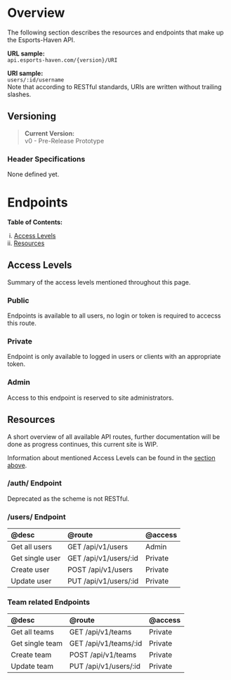 # Overview

The following section describes the resources and endpoints that make up the Esports-Haven API.  

**URL sample:**  
`api.esports-haven.com/{version}/URI`  

**URI sample:**  
`users/:id/username`  
Note that according to RESTful standards, URIs are written without trailing slashes.

## Versioning

>**Current Version:**  
v0 - Pre-Release Prototype

### Header Specifications

None defined yet.

# Endpoints

**Table of Contents:**  

&nbsp;i. [Access Levels](#access-levels)  
ii. [Resources](#resources)

## Access Levels

Summary of the access levels mentioned throughout this page.

### Public

Endpoints is available to all users, no login or token is required to accecss this route.  

### Private

Endpoint is only available to logged in users or clients with an appropriate token.  

### Admin

Access to this endpoint is reserved to site administrators.  

## Resources

A short overview of all available API routes, further documentation will be done as progress continues, this current site is WIP.  

Information about mentioned Access Levels can be found in the [section above](#access-levels).

### /auth/ Endpoint

Deprecated as the scheme is not RESTful.

### /users/ Endpoint

| @desc           | @route                | @access |
| :-------------- | :-------------------- | :------ |
| Get all users   | GET /api/v1/users     | Admin   |
| Get single user | GET /api/v1/users/:id | Private |
| Create user     | POST /api/v1/users    | Private |
| Update user     | PUT /api/v1/users/:id | Private |

### Team related Endpoints

| @desc           | @route                | @access |
| :-------------- | :-------------------- | :------ |
| Get all teams   | GET /api/v1/teams     | Private |
| Get single team | GET /api/v1/teams/:id | Private |
| Create team     | POST /api/v1/teams    | Private |
| Update team     | PUT /api/v1/users/:id | Private |